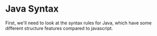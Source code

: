 # Java Syntax

First, we'll need to look at the syntax rules for Java, which have some different structure features compared to javascript.
